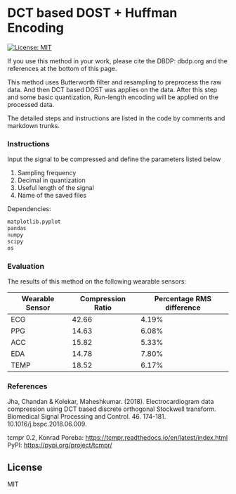 # DCT based DOST + Huffman Encoding

[![License: MIT](https://img.shields.io/badge/License-MIT-yellow.svg)](https://opensource.org/licenses/MIT)

If you use this method in your work, please cite the DBDP: dbdp.org and the references at the bottom of this page.

This method uses Butterworth filter and resampling to preprocess the raw data. And then DCT based DOST was applies on the data. After this step and some basic quantization, Run-length encoding will be applied on the processed data.

The detailed steps and instructions are listed in the code by comments and markdown trunks.


### Instructions

Input the signal to be compressed and define the parameters listed below

1. Sampling frequency
2. Decimal in quantization
3. Useful length of the signal
4. Name of the saved files


Dependencies:

```sh
matplotlib.pyplot
pandas
numpy
scipy
os
```

### Evaluation

The results of this method on the following wearable sensors:

| Wearable Sensor | Compression Ratio | Percentage RMS difference |
| ------ | ------ | ------ | 
| ECG | 42.66 | 4.19% |
| PPG | 14.63 | 6.08% |
| ACC | 15.82 | 5.33% |
| EDA | 14.78 | 7.80% |
| TEMP | 18.52 | 6.17% |



### References

Jha, Chandan & Kolekar, Maheshkumar. (2018). Electrocardiogram data compression using DCT based discrete orthogonal Stockwell transform. Biomedical Signal Processing and Control. 46. 174-181. 10.1016/j.bspc.2018.06.009.

tcmpr 0.2, Konrad Poreba: https://tcmpr.readthedocs.io/en/latest/index.html
PyPI: https://pypi.org/project/tcmpr/


License
----

MIT



[//]: # (These are reference links used in the body of this note and get stripped out when the markdown processor does its job. There is no need to format nicely because it shouldn't be seen. Thanks SO - http://stackoverflow.com/questions/4823468/store-comments-in-markdown-syntax)


   [dill]: <https://github.com/joemccann/dillinger>
   [git-repo-url]: <https://github.com/joemccann/dillinger.git>
   [john gruber]: <http://daringfireball.net>
   [df1]: <http://daringfireball.net/projects/markdown/>
   [markdown-it]: <https://github.com/markdown-it/markdown-it>
   [Ace Editor]: <http://ace.ajax.org>
   [node.js]: <http://nodejs.org>
   [Twitter Bootstrap]: <http://twitter.github.com/bootstrap/>
   [jQuery]: <http://jquery.com>
   [@tjholowaychuk]: <http://twitter.com/tjholowaychuk>
   [express]: <http://expressjs.com>
   [AngularJS]: <http://angularjs.org>
   [Gulp]: <http://gulpjs.com>

   [PlDb]: <https://github.com/joemccann/dillinger/tree/master/plugins/dropbox/README.md>
   [PlGh]: <https://github.com/joemccann/dillinger/tree/master/plugins/github/README.md>
   [PlGd]: <https://github.com/joemccann/dillinger/tree/master/plugins/googledrive/README.md>
   [PlOd]: <https://github.com/joemccann/dillinger/tree/master/plugins/onedrive/README.md>
   [PlMe]: <https://github.com/joemccann/dillinger/tree/master/plugins/medium/README.md>
   [PlGa]: <https://github.com/RahulHP/dillinger/blob/master/plugins/googleanalytics/README.md>
